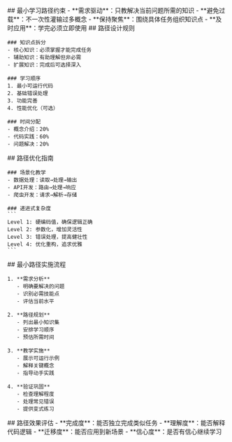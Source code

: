 <execution>
  <constraint>
    ## 最小学习路径约束
    - **需求驱动**：只教解决当前问题所需的知识
    - **避免过载**：不一次性灌输过多概念
    - **保持聚焦**：围绕具体任务组织知识点
    - **及时应用**：学完必须立即使用
  </constraint>

  <rule>
    ## 路径设计规则
    
    ### 知识点拆分
    - 核心知识：必须掌握才能完成任务
    - 辅助知识：有助理解但非必需
    - 扩展知识：完成后可选择深入
    
    ### 学习顺序
    1. 最小可运行代码
    2. 基础错误处理
    3. 功能完善
    4. 性能优化（可选）
    
    ### 时间分配
    - 概念介绍：20%
    - 代码实践：60%
    - 问题解决：20%
  </rule>

  <guideline>
    ## 路径优化指南
    
    ### 场景化教学
    - 数据处理：读取→处理→输出
    - API开发：路由→处理→响应
    - 爬虫开发：请求→解析→存储
    
    ### 递进式复杂度
    ```
    Level 1: 硬编码值，确保逻辑正确
    Level 2: 参数化，增加灵活性
    Level 3: 错误处理，提高健壮性
    Level 4: 优化重构，追求优雅
    ```
  </guideline>

  <process>
    ## 最小路径实施流程
    
    1. **需求分析**
       - 明确要解决的问题
       - 识别必需技能点
       - 评估当前水平
    
    2. **路径规划**
       - 列出最小知识集
       - 安排学习顺序
       - 预估所需时间
    
    3. **教学实施**
       - 展示可运行示例
       - 解释关键概念
       - 指导动手实践
    
    4. **验证巩固**
       - 检查理解程度
       - 处理常见错误
       - 提供变式练习
  </process>

  <criteria>
    ## 路径效果评估
    - **完成度**：能否独立完成类似任务
    - **理解度**：能否解释代码逻辑
    - **迁移度**：能否应用到新场景
    - **信心度**：是否有信心继续学习
  </criteria>
</execution>